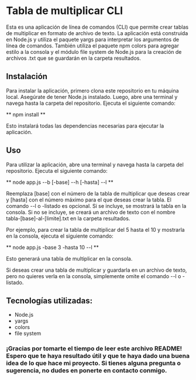 # Tabla de multiplicar CLI

Esta es una aplicación de línea de comandos (CLI) que permite crear tablas de multiplicar en formato de archivo de texto. La aplicación está construida en Node.js y utiliza el paquete yargs para interpretar los argumentos de línea de comandos. También utiliza el paquete npm colors para agregar estilo a la consola y el módulo file system de Node.js para la creación de archivos .txt que se guardarán en la carpeta resultados.

## Instalación

Para instalar la aplicación, primero clona este repositorio en tu máquina local. Asegúrate de tener Node.js instalado. Luego, abre una terminal y navega hasta la carpeta del repositorio. Ejecuta el siguiente comando:

** npm install **

Esto instalará todas las dependencias necesarias para ejecutar la aplicación.

## Uso

Para utilizar la aplicación, abre una terminal y navega hasta la carpeta del repositorio. Ejecuta el siguiente comando:

** node app.js --b [-base] --h [-hasta] --l **

Reemplaza [base] con el número de la tabla de multiplicar que deseas crear y [hasta] con el número máximo para el que deseas crear la tabla. El comando --l o -listado es opcional. Si se incluye, se mostrará la tabla en la consola. Si no se incluye, se creará un archivo de texto con el nombre tabla-[base]-al-[limite].txt en la carpeta resultados.

Por ejemplo, para crear la tabla de multiplicar del 5 hasta el 10 y mostrarla en la consola, ejecuta el siguiente comando:

** node app.js  -base 3 -hasta 10 --l **

Esto generará una tabla de multiplicar en la consola.

Si deseas crear una tabla de multiplicar y guardarla en un archivo de texto, pero no quieres verla en la consola, simplemente omite el comando --l o -listado.

## Tecnologías utilizadas:

- Node.js
- yargs
- colors
- file system

### ¡Gracias por tomarte el tiempo de leer este archivo README! Espero que te haya resultado útil y que te haya dado una buena idea de lo que hace mi proyecto. Si tienes alguna pregunta o sugerencia, no dudes en ponerte en contacto conmigo.

